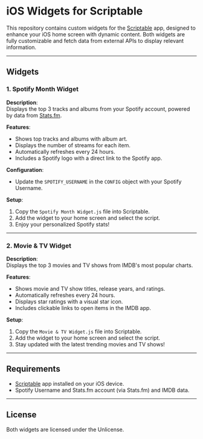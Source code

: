 # iOS Widgets for Scriptable

This repository contains custom widgets for the [Scriptable](https://scriptable.app/) app, designed to enhance your iOS home screen with dynamic content. Both widgets are fully customizable and fetch data from external APIs to display relevant information.

---

## Widgets

### 1. Spotify Month Widget

**Description**:  
Displays the top 3 tracks and albums from your Spotify account, powered by data from [Stats.fm](https://stats.fm/).

**Features**:

- Shows top tracks and albums with album art.
- Displays the number of streams for each item.
- Automatically refreshes every 24 hours.
- Includes a Spotify logo with a direct link to the Spotify app.

**Configuration**:

- Update the `SPOTIFY_USERNAME` in the `CONFIG` object with your Spotify Username.

**Setup**:

1. Copy the `Spotify Month Widget.js` file into Scriptable.
2. Add the widget to your home screen and select the script.
3. Enjoy your personalized Spotify stats!

---

### 2. Movie & TV Widget

**Description**:  
Displays the top 3 movies and TV shows from IMDB's most popular charts.

**Features**:

- Shows movie and TV show titles, release years, and ratings.
- Automatically refreshes every 24 hours.
- Displays star ratings with a visual star icon.
- Includes clickable links to open items in the IMDB app.

**Setup**:

1. Copy the `Movie & TV Widget.js` file into Scriptable.
2. Add the widget to your home screen and select the script.
3. Stay updated with the latest trending movies and TV shows!

---

## Requirements

- [Scriptable](https://scriptable.app/) app installed on your iOS device.
- Spotify Username and Stats.fm account (via Stats.fm) and IMDB data.

---

## License

Both widgets are licensed under the Unlicense.

